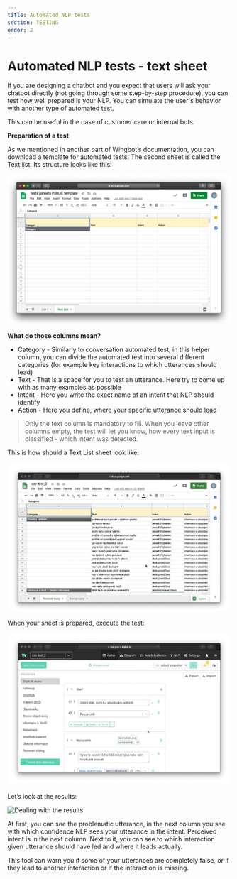 ```yaml
---
title: Automated NLP tests
section: TESTING
order: 2
---
```


# Automated NLP tests - text sheet

If you are designing a chatbot and you expect that users will ask your chatbot directly (not going through some step-by-step procedure), you can test how well prepared is your NLP. You can simulate the user's behavior with another type of automated test.

This can be useful in the case of customer care or internal bots.

**Preparation of a test**

As we mentioned in another part of Wingbot’s documentation, you can download a template for automated tests. The second sheet is called the Text list. Its structure looks like this:

![Prepraration of a test](./AT_text_01.png)

**What do those columns mean?**

- Category - Similarly to conversation automated test, in this helper column, you can divide the automated test into several different categories (for example key interactions to which utterances should lead)
- Text - That is a space for you to test an utterance. Here try to come up with as many examples as possible
- Intent - Here you write the exact name of an intent that NLP should identify
- Action - Here you define, where your specific utterance should lead

>Only the text column is mandatory to fill. When you leave other columns empty, the test will let you know, how every text input is classified - which intent was detected.

This is how should a Text List sheet look like:

![Filled-in text list](/AT_text_02.gif)

When your sheet is prepared, execute the test:

![Execution of a test](/AT_text_03.gif)

Let’s look at the results:

![Dealing with the results](/AT_text_04.gif)

At first, you can see the problematic utterance, in the next column you see with which confidence NLP sees your utterance in the intent. Perceived intent is in the next column. Next to it, you can see to which interaction given utterance should have led and where it leads actually.

This tool can warn you if some of your utterances are completely false, or if they lead to another interaction or if the interaction is missing.
